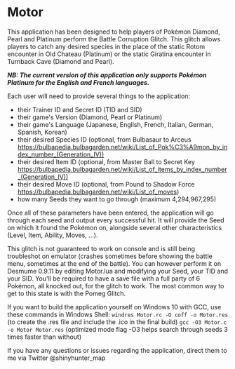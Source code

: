 # Motor
This application has been designed to help players of Pokémon Diamond, Pearl and Platinum perform the Battle Corruption Glitch.
This glitch allows players to catch any desired species in the place of the static Rotom encounter in Old Chateau (Platinum) or the static Giratina encounter in Turnback Cave (Diamond and Pearl).

***NB: The current version of this application only supports Pokémon Platinum for the English and French languages.***

Each user will need to provide several things to the application:

- their Trainer ID and Secret ID (TID and SID)
- their game's Version (Diamond, Pearl or Platinum)
- their game's Language (Japanese, English, French, Italian, German, Spanish, Korean)
- their desired Species ID (optional, from Bulbasaur to Arceus https://bulbapedia.bulbagarden.net/wiki/List_of_Pok%C3%A9mon_by_index_number_(Generation_IV))
- their desired Item ID (optional, from Master Ball to Secret Key https://bulbapedia.bulbagarden.net/wiki/List_of_items_by_index_number_(Generation_IV))
- their desired Move ID (optional, from Pound to Shadow Force https://bulbapedia.bulbagarden.net/wiki/List_of_moves)
- how many Seeds they want to go through (maximum 4,294,967,295)

Once all of these parameters have been entered, the application will go through each seed and output every successful hit.
It will provide the Seed on which it found the Pokémon on, alongside several other characteristics (Level, Item, Ability, Moves, ...).

This glitch is not guaranteed to work on console and is still being troubleshot on emulator (crashes sometimes before showing the battle menu, sometimes at the end of the battle).
You can however perform it on Desmume 0.9.11 by editing Motor.lua and modifying your Seed, your TID and your SID.
You'll be required to have a save file with a full party of 6 Pokémon, all knocked out, for the glitch to work.
The most common way to get to this state is with the Pomeg Glitch.

If you want to build the application yourself on Windows 10 with GCC, use these commands in Windows Shell:
``windres Motor.rc -O coff -o Motor.res`` (to create the .res file and include the .ico in the final build)
``gcc -O3 Motor.c -o Motor Motor.res`` (optimized mode flag -O3 helps search through seeds 3 times faster than without)

If you have any questions or issues regarding the application, direct them to me via Twitter @shinyhunter_map

